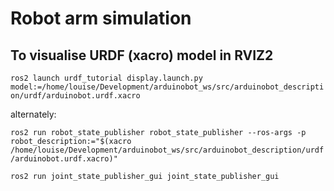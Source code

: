 # Robot arm simulation

## To visualise URDF (xacro) model in RVIZ2 
`ros2 launch urdf_tutorial display.launch.py model:=/home/louise/Development/arduinobot_ws/src/arduinobot_description/urdf/arduinobot.urdf.xacro`

alternately:

`ros2 run robot_state_publisher robot_state_publisher --ros-args -p robot_description:="$(xacro /home/louise/Development/arduinobot_ws/src/arduinobot_description/urdf/arduinobot.urdf.xacro)"`

`ros2 run joint_state_publisher_gui joint_state_publisher_gui`
